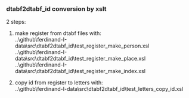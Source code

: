 ### dtabf2dtabf_id conversion by xslt

2 steps:

1.  make register from dtabf files with:<br>
    ..\github\ferdinand-I-data\src\dtabf2dtabf_id\test_register_make_person.xsl
    ..\github\ferdinand-I-data\src\dtabf2dtabf_id\test_register_make_place.xsl
    ..\github\ferdinand-I-data\src\dtabf2dtabf_id\test_register_make_index.xsl

2.  copy id from register to letters with:<br>
    ..\github\ferdinand-I-data\src\dtabf2dtabf_id\test_letters_copy_id.xsl
